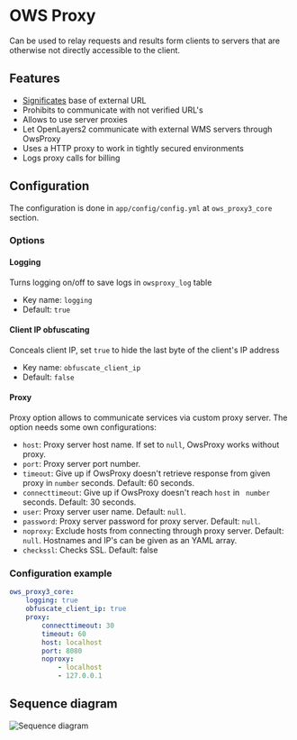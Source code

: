 # OWS Proxy

 Can be used to relay requests and results form clients to servers that are otherwise not directly accessible to the client.
 
## Features

* [Significates](CONTRIBUTING.md#signing-urls) base of external URL
* Prohibits to communicate with not verified URL's
* Allows to use server proxies
* Let OpenLayers2 communicate with external WMS servers through OwsProxy
* Uses a HTTP proxy to work in tightly secured environments
* Logs proxy calls for billing

## Configuration

The configuration is done in `app/config/config.yml` at `ows_proxy3_core` section.

### Options

#### Logging 

Turns logging on/off to save logs in `owsproxy_log` table

* Key name: `logging`
* Default: `true`

#### Client IP obfuscating

Conceals client IP, set `true` to hide the last byte of the client's IP address

* Key name: `obfuscate_client_ip`
* Default: `false`

#### Proxy


Proxy option allows to communicate services via custom proxy server.
The option needs some own configurations:

* `host`: Proxy server host name. If set to `null`, OwsProxy works without proxy.
* `port`: Proxy server port number.
* `timeout`: Give up if OwsProxy doesn't retrieve response from given proxy in `number` seconds.  Default: 60 seconds. 
* `connecttimeout`: Give up if OwsProxy doesn't reach `host` in ` number` seconds. Default: 30 seconds.
* `user`:  Proxy server user name. Default: `null`.
* `password`: Proxy server password for proxy server. Default: `null`.
* `noproxy`:  Exclude hosts from connecting through proxy server. Default: `null`. Hostnames and IP's can be given as an YAML array.
* `checkssl`: Checks SSL. Default: false

### Configuration example

```yaml
ows_proxy3_core:
    logging: true               
    obfuscate_client_ip: true 
    proxy:                
        connecttimeout: 30    
        timeout: 60           
        host: localhost            
        port: 8080                 
        noproxy:               
            - localhost           
            - 127.0.0.1           
```


##  Sequence diagram

![Sequence diagram](http://plantuml.com/plantuml/proxy?src=https://raw.githubusercontent.com/mapbender/owsproxy3/release/3.0.5/src/OwsProxy3/CoreBundle/Documentation/communication.puml)
